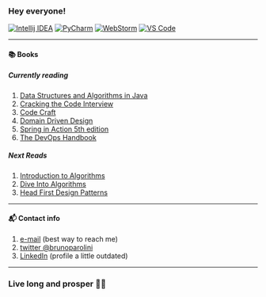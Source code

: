 ### Hey everyone!

[![Intellij IDEA](https://img.shields.io/badge/editor-IntelliJ%20IDEA-pink)](https://www.jetbrains.com/idea/)
[![PyCharm](https://img.shields.io/badge/editor-PyCharm-green)](https://www.jetbrains.com/pycharm/)
[![WebStorm](https://img.shields.io/badge/editor-WebStorm-blue)](https://www.jetbrains.com/webstorm/)
[![VS Code](https://img.shields.io/badge/editor-VS%20Code-yellow)](https://code.visualstudio.com/)

---

#### 📚 Books

##### Currently reading

1. [Data Structures and Algorithms in Java](https://www.amazon.com/Data-Structures-Algorithms-Java-2nd/dp/0672324539/ref=sr_1_5?keywords=data+structures+and+algorithms&qid=1650290150&s=books&sprefix=data+structures%2Cstripbooks%2C214&sr=1-5)
2. [Cracking the Code Interview](https://www.amazon.com/Cracking-Coding-Interview-Programming-Questions/dp/0984782850/ref=sr_1_1?crid=39Z3MT0240FMI&keywords=cracking+the+coding+interview&qid=1637585581&qsid=137-6292873-9880719&s=books&sprefix=cracking%2Cstripbooks-intl-ship%2C295&sr=1-1&sres=0984782850%2CB09BGKJ3FL%2C145157827X%2CB00ISYMUR6%2CB08CMF2CQF%2C0578973839%2C1636100007%2CB09559NJKL%2CB00U2YQ1Z2%2CB08VL1BLHB%2CB09556H1Z1%2C098478280X%2CB08QBYGJH6%2C1710348615%2C1250118360%2C1517671272&srpt=ABIS_BOOK)
3. [Code Craft](https://www.amazon.com/Code-Craft-Practice-Writing-Excellent-dp-1593271190/dp/1593271190/ref=mt_other?_encoding=UTF8&me=&qid=1605027106)
4. [Domain Driven Design](https://www.amazon.com/Domain-Driven-Design-Tackling-Complexity-Software/dp/0321125215/ref=sr_1_1?dchild=1&keywords=domain+driven+design&qid=1604941257&s=books&sr=1-1)
5. [Spring in Action 5th edition](https://www.amazon.com/Spring-Action-Craig-Walls/dp/1617294942/ref=sr_1_1?crid=3UH49R6KJQXX3&dchild=1&keywords=spring+in+action+5th+edition&qid=1604941057&s=books&sprefix=spring+in+action%2Cstripbooks-intl-ship%2C270&sr=1-1)
6. [The DevOps Handbook](https://www.amazon.com/DevOps-Handbook-World-Class-Reliability-Organizations/dp/1942788002/ref=sr_1_1?crid=3A34YGRTYKM07&dchild=1&keywords=devops+handbook&qid=1604941048&s=books&sprefix=devops+hand%2Caps%2C270&sr=1-1)

##### Next Reads

1. [Introduction to Algorithms](https://www.amazon.com/Introduction-Algorithms-3rd-MIT-Press/dp/0262033844/ref=sr_1_1?keywords=introduction+to+algorithms&qid=1637585496&qsid=137-6292873-9880719&sr=8-1&sres=0262033844%2C026204630X%2C8120340078%2C0201120372%2CB07WG48NV7%2C0070131511%2C0262530910%2C0132316811%2C0321358287%2C0262542366%2C0984782850%2C195120400X%2C1680507222%2C032190575X%2C1549617214%2C1138361402&srpt=ABIS_BOOK)
2. [Dive Into Algorithms](https://www.amazon.com/Algorithms-Adventurous-Bradford-Tuckfield/dp/1718500688/ref=sr_1_1?crid=1JHP5QA9MQ359&keywords=algorithms+dive+into&qid=1650290219&s=books&sprefix=algorithms+dive+into%2Cstripbooks-intl-ship%2C194&sr=1-1)
3. [Head First Design Patterns](https://www.amazon.com/Head-First-Design-Patterns-Object-Oriented/dp/149207800X/ref=sr_1_1?crid=2GBQD5Z2J8W46&keywords=head+first+design+patterns&qid=1637585557&qsid=137-6292873-9880719&s=books&sprefix=head+first+%2Caps%2C294&sr=1-1&sres=149207800X%2C0596007124%2CB000SEIBB8%2CB08CMF2CQF%2C0596008678%2CB009KCUX3S%2C1617294543%2C0984782850%2C0132350882%2C1839214112%2C1617294535%2C1945051752%2C1570768625%2C0134685997%2C1491919531%2C1593279507&srpt=ABIS_BOOK)

---

#### 📬 Contact info

1. [e-mail](mailto:brunoparolini@gmail.com) (best way to reach me)
2. [twitter @brunoparolini](https://twitter.com/brunoparolini)
3. [LinkedIn](https://www.linkedin.com/in/brunoparolini/) (profile a little outdated)

---

### Live long and prosper 🖖🏻

